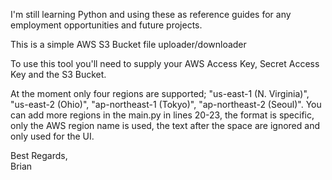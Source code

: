 I'm still learning Python and using these as reference guides for any employment opportunities and future projects.

This is a simple AWS S3 Bucket file uploader/downloader

To use this tool you'll need to supply your AWS Access Key, Secret Access Key and the S3 Bucket.

At the moment only four regions are supported; "us-east-1 (N. Virginia)", "us-east-2 (Ohio)", "ap-northeast-1 (Tokyo)", "ap-northeast-2 (Seoul)".
You can add more regions in the main.py in lines 20-23, the format is specific, only the AWS region name is used, the text after the space are ignored and only used for the UI.

Best Regards,<br/>
Brian

